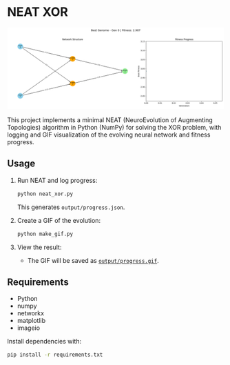 # NEAT XOR

<p align="center">
  <img src="output/progress.gif" alt="NEAT XOR Evolution GIF" style="max-width:100%;" loop>
</p>

This project implements a minimal NEAT (NeuroEvolution of Augmenting Topologies) algorithm in Python (NumPy) for solving the XOR problem, with logging and GIF visualization of the evolving neural network and fitness progress.

## Usage

1. Run NEAT and log progress:

   ```sh
   python neat_xor.py
   ```

   This generates `output/progress.json`.

2. Create a GIF of the evolution:

   ```sh
   python make_gif.py
   ```

3. View the result:
   - The GIF will be saved as [`output/progress.gif`](output/progress.gif).

## Requirements

- Python
- numpy
- networkx
- matplotlib
- imageio

Install dependencies with:

```sh
pip install -r requirements.txt
```
